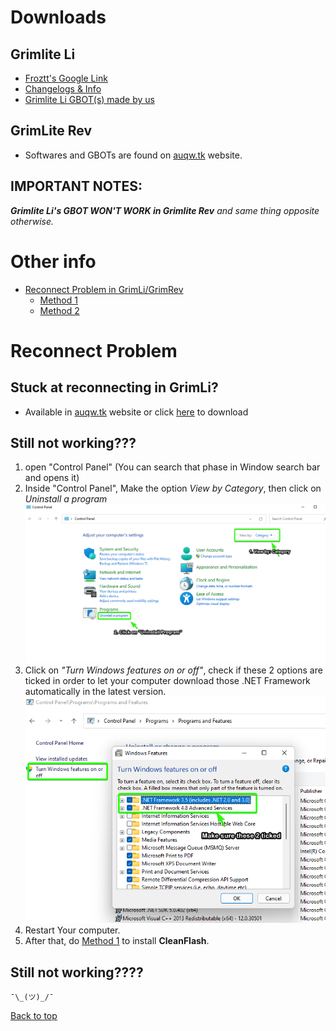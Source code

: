 <a name="Top_menu"/></a>
# Downloads
## Grimlite Li
- [Froztt\'s Google Link](https://drive.google.com/drive/folders/1P2XUDaOgGAkPh-obI0sn1w5D8pA3jhQN?fbclid=IwAR1deSzsQsGjV7L3Y6u9an-flOtWeBwHSaHowWDpTolR8TwBP3MOTDuOPUs)
- [Changelogs & Info](https://github.com/nicknggt/Grimlite-Li-GBOT/releases/tag/v2.3.3)
- [Grimlite Li GBOT(s) made by us](https://minhaskamal.github.io/DownGit/#/home?url=https://github.com/nicknggt/Grimlite-Li-GBOT/tree/main/Grim_Li_GBOT)

## GrimLite Rev
- Softwares and GBOTs are found on [auqw.tk](https://auqw.tk/) website.

## IMPORTANT NOTES:
_**Grimlite Li's GBOT WON'T WORK in Grimlite Rev** and same thing opposite otherwise._

# Other info
- [Reconnect Problem in GrimLi\/GrimRev](#reconnect_main)
	- [Method 1](#method_1)
	- [Method 2](#method_2)


<a name = "reconnect_main"/></a>
# Reconnect Problem
<a name="method_1"/></a>
## Stuck at reconnecting in GrimLi?
- Available in [auqw.tk](https://auqw.tk/) website or click [here](https://github.com/nicknggt/Grimlite-Li-GBOT/releases/download/CleanFlash_34.0.0.231/cleanflash3400231installer1.zip) to download

<a name="method_2"/></a>
## Still not working???
1. open "Control Panel" (You can search that phase in Window search bar and opens it)
2. Inside "Control Panel", Make the option *View by Category*, then click on *Uninstall a program*
![s1_c_panel](./stuck_at_connecting_tutorial/C_Panel_s1.png)
3. Click on *"Turn Windows features on or off"*, check if these 2 options are ticked in order to let your computer download those .NET Framework automatically in the latest version.
![s2_c_panel](./stuck_at_connecting_tutorial/C_Panel_s2.png)
4. Restart Your computer.
5. After that, do [Method 1](#method_1) to install **CleanFlash**.

## Still not working????
`¯\_(ツ)_/¯`

[Back to top](#Top_menu)